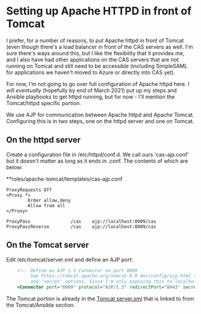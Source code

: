 # Setting up Apache HTTPD in front of Tomcat

I prefer, for a number of reasons, to put Apache httpd in front of Tomcat (even though there's a load balancer in front of the CAS servers as well.  I'm sure there's ways around this, but I like the flexibility that it provides me, and I also have had other applications on the CAS servers that are not running on Tomcat and still need to be accessible (including SimpleSAML for applications we haven't moved to Azure or directly into CAS yet).

For now, I'm not going to go over full configuration of Apache httpd here.  I will *eventually* (hopefully by end of March 2021) put up my steps and Ansible playbooks to get httpd running, but for now - I'll mention the Tomcat/httpd specific portion.

We use AJP for communication between Apache httpd and Apache Tomcat.  Configuring this is in two steps, one on the httpd server and one on Tomcat.


## On the httpd server
Create a configuration file in /etc/httpd/conf.d.  We call ours 'cas-ajp.conf' but it doesn't matter as long as it ends in .conf.  The contents of which are below:


**roles/apache-tomcat/templates/cas-ajp.conf
``` apacheconf
ProxyRequests Off
<Proxy *>
        Order allow,deny
        Allow from all
</Proxy>

ProxyPass               /cas    ajp://localhost:8009/cas
ProxyPassReverse        /cas    ajp://localhost:8009/cas
```


## On the Tomcat server

Edit /etc/tomcat/server.xml and define an AJP port:

``` xml
    <!-- Define an AJP 1.3 Connector on port 8009
         See https://tomcat.apache.org/tomcat-9.0-doc/config/ajp.html for more on the 'secretRequired'
         and 'secret' options. Since I'm only exposing this to localhost via host firewall -->
    <Connector port="8009" protocol="AJP/1.3" redirectPort="8443" secretRequired="false"/>
```

The Tomcat portion is already in the [Tomcat server.xml](https://paulchauvet.github.io/deploying-cas/setting-up-the-environment/tomcat-ansible/templates/cas6-server.xml.j2) that is linked to from the Tomcat/Ansible section.